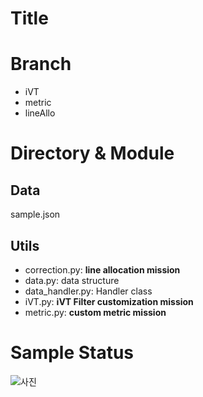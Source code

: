 # Title

# Branch

- iVT
- metric
- lineAllo

# Directory & Module

## Data

sample.json

## Utils

- correction.py: **line allocation mission**
- data.py: data structure
- data_handler.py: Handler class
- iVT.py: **iVT Filter customization mission**
- metric.py: **custom metric mission**


# Sample Status

![사진]("https://github.com/yejin109/SmartVisC/blob/iVT/figure/iVT_status.png")
